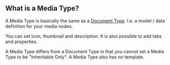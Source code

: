 ## What is a Media Type?
A Media Type is basically the same as a [Document Type](Document-Type.md). I.e. a model / data definition for your media nodes.

You can set icon, thumbnail and description. It is also possible to add tabs and properties.

A Media Type differs from a Document Type in that you cannot set a Media Type to be "Inheritable Only". A Media Type also has no template.